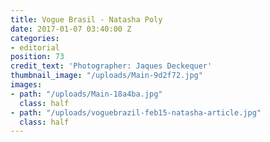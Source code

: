 ```yaml
---
title: Vogue Brasil - Natasha Poly
date: 2017-01-07 03:40:00 Z
categories:
- editorial
position: 73
credit_text: 'Photographer: Jaques Deckequer'
thumbnail_image: "/uploads/Main-9d2f72.jpg"
images:
- path: "/uploads/Main-18a4ba.jpg"
  class: half
- path: "/uploads/voguebrazil-feb15-natasha-article.jpg"
  class: half
---
```


